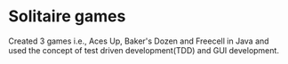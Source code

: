 # Solitaire games

Created 3 games i.e., Aces Up, Baker's Dozen and Freecell in Java and used the concept of test driven development(TDD) and GUI development.

